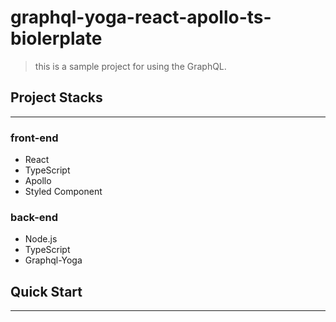 # graphql-yoga-react-apollo-ts-biolerplate

> this is a sample project for using the GraphQL.

## Project Stacks
---
### front-end 

- React
- TypeScript
- Apollo
- Styled Component

### back-end
- Node.js
- TypeScript
- Graphql-Yoga  



## Quick Start
---
